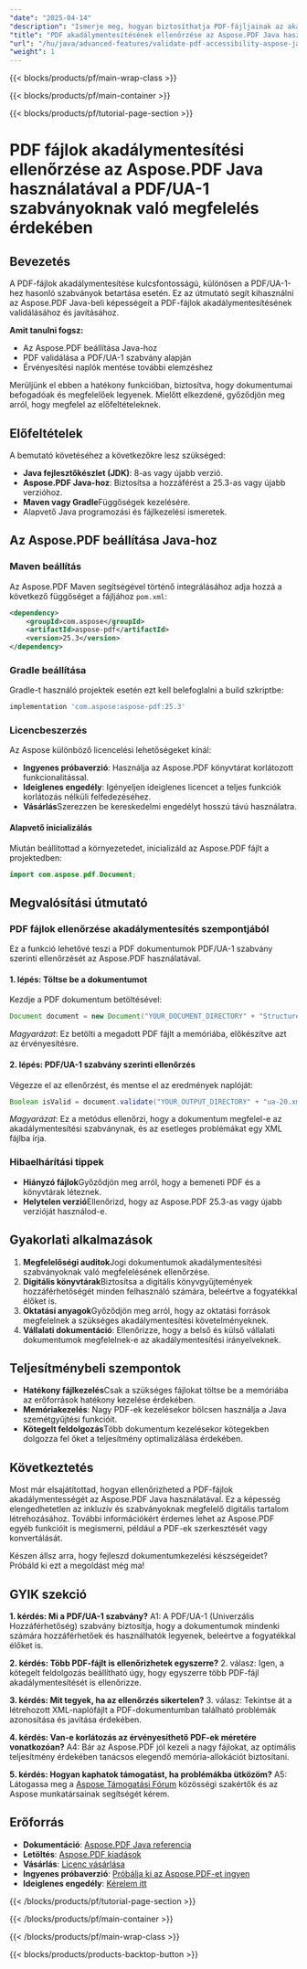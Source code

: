 ```yaml
---
"date": "2025-04-14"
"description": "Ismerje meg, hogyan biztosíthatja PDF-fájljainak az akadálymentesítési szabványoknak való megfelelését az Aspose.PDF segítségével Java nyelven. Ez az útmutató a beállítást, az érvényesítési folyamatokat és az eredmények naplózását ismerteti."
"title": "PDF akadálymentesítésének ellenőrzése az Aspose.PDF Java használatával a PDF/UA-1 szabványoknak való megfelelés érdekében"
"url": "/hu/java/advanced-features/validate-pdf-accessibility-aspose-java/"
"weight": 1
---
```


{{< blocks/products/pf/main-wrap-class >}}

{{< blocks/products/pf/main-container >}}

{{< blocks/products/pf/tutorial-page-section >}}
# PDF fájlok akadálymentesítési ellenőrzése az Aspose.PDF Java használatával a PDF/UA-1 szabványoknak való megfelelés érdekében

## Bevezetés
A PDF-fájlok akadálymentesítése kulcsfontosságú, különösen a PDF/UA-1-hez hasonló szabványok betartása esetén. Ez az útmutató segít kihasználni az Aspose.PDF Java-beli képességeit a PDF-fájlok akadálymentesítésének validálásához és javításához.

**Amit tanulni fogsz:**
- Az Aspose.PDF beállítása Java-hoz
- PDF validálása a PDF/UA-1 szabvány alapján
- Érvényesítési naplók mentése további elemzéshez

Merüljünk el ebben a hatékony funkcióban, biztosítva, hogy dokumentumai befogadóak és megfelelőek legyenek. Mielőtt elkezdené, győződjön meg arról, hogy megfelel az előfeltételeknek.

## Előfeltételek
A bemutató követéséhez a következőkre lesz szükséged:
- **Java fejlesztőkészlet (JDK)**: 8-as vagy újabb verzió.
- **Aspose.PDF Java-hoz**: Biztosítsa a hozzáférést a 25.3-as vagy újabb verzióhoz.
- **Maven vagy Gradle**Függőségek kezelésére.
- Alapvető Java programozási és fájlkezelési ismeretek.

## Az Aspose.PDF beállítása Java-hoz

### Maven beállítás
Az Aspose.PDF Maven segítségével történő integrálásához adja hozzá a következő függőséget a fájljához `pom.xml`:

```xml
<dependency>
    <groupId>com.aspose</groupId>
    <artifactId>aspose-pdf</artifactId>
    <version>25.3</version>
</dependency>
```

### Gradle beállítása
Gradle-t használó projektek esetén ezt kell belefoglalni a build szkriptbe:

```gradle
implementation 'com.aspose:aspose-pdf:25.3'
```

### Licencbeszerzés
Az Aspose különböző licencelési lehetőségeket kínál:
- **Ingyenes próbaverzió**: Használja az Aspose.PDF könyvtárat korlátozott funkcionalitással.
- **Ideiglenes engedély**: Igényeljen ideiglenes licencet a teljes funkciók korlátozás nélküli felfedezéséhez.
- **Vásárlás**Szerezzen be kereskedelmi engedélyt hosszú távú használatra.

#### Alapvető inicializálás
Miután beállítottad a környezetedet, inicializáld az Aspose.PDF fájlt a projektedben:

```java
import com.aspose.pdf.Document;
```

## Megvalósítási útmutató

### PDF fájlok ellenőrzése akadálymentesítés szempontjából
Ez a funkció lehetővé teszi a PDF dokumentumok PDF/UA-1 szabvány szerinti ellenőrzését az Aspose.PDF használatával.

#### 1. lépés: Töltse be a dokumentumot
Kezdje a PDF dokumentum betöltésével:

```java
Document document = new Document("YOUR_DOCUMENT_DIRECTORY" + "StructureElements.pdf");
```
*Magyarázat*: Ez betölti a megadott PDF fájlt a memóriába, előkészítve azt az érvényesítésre.

#### 2. lépés: PDF/UA-1 szabvány szerinti ellenőrzés
Végezze el az ellenőrzést, és mentse el az eredmények naplóját:

```java
Boolean isValid = document.validate("YOUR_OUTPUT_DIRECTORY" + "ua-20.xml", PdfFormat.PDF_UA_1);
```
*Magyarázat*: Ez a metódus ellenőrzi, hogy a dokumentum megfelel-e az akadálymentesítési szabványnak, és az esetleges problémákat egy XML fájlba írja.

### Hibaelhárítási tippek
- **Hiányzó fájlok**Győződjön meg arról, hogy a bemeneti PDF és a könyvtárak léteznek.
- **Helytelen verzió**Ellenőrizd, hogy az Aspose.PDF 25.3-as vagy újabb verzióját használod-e.

## Gyakorlati alkalmazások
1. **Megfelelőségi auditok**Jogi dokumentumok akadálymentesítési szabványoknak való megfelelésének ellenőrzése.
2. **Digitális könyvtárak**Biztosítsa a digitális könyvgyűjtemények hozzáférhetőségét minden felhasználó számára, beleértve a fogyatékkal élőket is.
3. **Oktatási anyagok**Győződjön meg arról, hogy az oktatási források megfelelnek a szükséges akadálymentesítési követelményeknek.
4. **Vállalati dokumentáció**: Ellenőrizze, hogy a belső és külső vállalati dokumentumok megfelelnek-e az akadálymentesítési irányelveknek.

## Teljesítménybeli szempontok
- **Hatékony fájlkezelés**Csak a szükséges fájlokat töltse be a memóriába az erőforrások hatékony kezelése érdekében.
- **Memóriakezelés**: Nagy PDF-ek kezelésekor bölcsen használja a Java szemétgyűjtési funkcióit.
- **Kötegelt feldolgozás**Több dokumentum kezelésekor kötegekben dolgozza fel őket a teljesítmény optimalizálása érdekében.

## Következtetés
Most már elsajátítottad, hogyan ellenőrizheted a PDF-fájlok akadálymentességét az Aspose.PDF Java használatával. Ez a képesség elengedhetetlen az inkluzív és szabványoknak megfelelő digitális tartalom létrehozásához. További információkért érdemes lehet az Aspose.PDF egyéb funkcióit is megismerni, például a PDF-ek szerkesztését vagy konvertálását.

Készen állsz arra, hogy fejleszd dokumentumkezelési készségeidet? Próbáld ki ezt a megoldást még ma!

## GYIK szekció

**1. kérdés: Mi a PDF/UA-1 szabvány?**
A1: A PDF/UA-1 (Univerzális Hozzáférhetőség) szabvány biztosítja, hogy a dokumentumok mindenki számára hozzáférhetőek és használhatók legyenek, beleértve a fogyatékkal élőket is.

**2. kérdés: Több PDF-fájlt is ellenőrizhetek egyszerre?**
2. válasz: Igen, a kötegelt feldolgozás beállítható úgy, hogy egyszerre több PDF-fájl akadálymentesítését is ellenőrizze.

**3. kérdés: Mit tegyek, ha az ellenőrzés sikertelen?**
3. válasz: Tekintse át a létrehozott XML-naplófájlt a PDF-dokumentumban található problémák azonosítása és javítása érdekében.

**4. kérdés: Van-e korlátozás az érvényesíthető PDF-ek méretére vonatkozóan?**
A4: Bár az Aspose.PDF jól kezeli a nagy fájlokat, az optimális teljesítmény érdekében tanácsos elegendő memória-allokációt biztosítani.

**5. kérdés: Hogyan kaphatok támogatást, ha problémákba ütközöm?**
A5: Látogassa meg a [Aspose Támogatási Fórum](https://forum.aspose.com/c/pdf/10) közösségi szakértők és az Aspose munkatársainak segítségét kérem.

## Erőforrás
- **Dokumentáció**: [Aspose.PDF Java referencia](https://reference.aspose.com/pdf/java/)
- **Letöltés**: [Aspose.PDF kiadások](https://releases.aspose.com/pdf/java/)
- **Vásárlás**: [Licenc vásárlása](https://purchase.aspose.com/buy)
- **Ingyenes próbaverzió**: [Próbálja ki az Aspose.PDF-et ingyen](https://releases.aspose.com/pdf/java/)
- **Ideiglenes engedély**: [Kérelem itt](https://purchase.aspose.com/temporary-license/)

{{< /blocks/products/pf/tutorial-page-section >}}

{{< /blocks/products/pf/main-container >}}

{{< /blocks/products/pf/main-wrap-class >}}

{{< blocks/products/products-backtop-button >}}